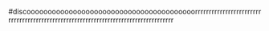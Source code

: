 #discoooooooooooooooooooooooooooooooooooooooorrrrrrrrrrrrrrrrrrrrrrrrrrrrrrrrrrrrrrrrrrrrrrrrrrrrrrrrrrrrrrrrrrrrrrrrrrrrrrrrrrrr
